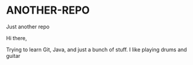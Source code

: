 # ANOTHER-REPO
Just another repo

Hi there,

Trying to learn Git, Java, and just a bunch of stuff.
I like playing drums and guitar
